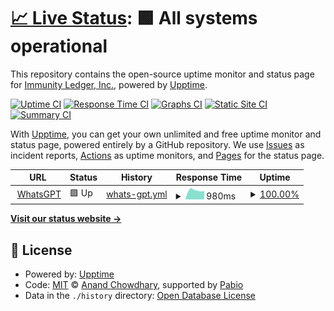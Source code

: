 # [📈 Live Status](https://status.whatsgpt.biz): <!--live status--> **🟩 All systems operational**

This repository contains the open-source uptime monitor and status page for [Immunity Ledger, Inc.](https://www.immunityledger.org), powered by [Upptime](https://github.com/upptime/upptime).

[![Uptime CI](https://github.com/immunityledger/whatsgpt-business-status/workflows/Uptime%20CI/badge.svg)](https://github.com/immunityledger/whatsgpt-business-status/actions?query=workflow%3A%22Uptime+CI%22)
[![Response Time CI](https://github.com/immunityledger/whatsgpt-business-status/workflows/Response%20Time%20CI/badge.svg)](https://github.com/immunityledger/whatsgpt-business-status/actions?query=workflow%3A%22Response+Time+CI%22)
[![Graphs CI](https://github.com/immunityledger/whatsgpt-business-status/workflows/Graphs%20CI/badge.svg)](https://github.com/immunityledger/whatsgpt-business-status/actions?query=workflow%3A%22Graphs+CI%22)
[![Static Site CI](https://github.com/immunityledger/whatsgpt-business-status/workflows/Static%20Site%20CI/badge.svg)](https://github.com/immunityledger/whatsgpt-business-status/actions?query=workflow%3A%22Static+Site+CI%22)
[![Summary CI](https://github.com/immunityledger/whatsgpt-business-status/workflows/Summary%20CI/badge.svg)](https://github.com/immunityledger/whatsgpt-business-status/actions?query=workflow%3A%22Summary+CI%22)

With [Upptime](https://upptime.js.org), you can get your own unlimited and free uptime monitor and status page, powered entirely by a GitHub repository. We use [Issues](https://github.com/immunityledger/whatsgpt-business-status/issues) as incident reports, [Actions](https://github.com/immunityledger/whatsgpt-business-status/actions) as uptime monitors, and [Pages](https://status.whatsgpt.biz) for the status page.

<!--start: status pages-->
<!-- This summary is generated by Upptime (https://github.com/upptime/upptime) -->
<!-- Do not edit this manually, your changes will be overwritten -->
<!-- prettier-ignore -->
| URL | Status | History | Response Time | Uptime |
| --- | ------ | ------- | ------------- | ------ |
| <img alt="" src="https://raw.githubusercontent.com/immunityledger/whatsgpt-business-status/master/assets/favicon.ico" height="13"> [WhatsGPT](https://platform.whatsgpt.biz/api) | 🟩 Up | [whats-gpt.yml](https://github.com/immunityledger/whatsgpt-business-status/commits/HEAD/history/whats-gpt.yml) | <details><summary><img alt="Response time graph" src="./graphs/whats-gpt/response-time-week.png" height="20"> 980ms</summary><br><a href="https://status.whatsgpt.biz/history/whats-gpt"><img alt="Response time 981" src="https://img.shields.io/endpoint?url=https%3A%2F%2Fraw.githubusercontent.com%2Fimmunityledger%2Fwhatsgpt-business-status%2FHEAD%2Fapi%2Fwhats-gpt%2Fresponse-time.json"></a><br><a href="https://status.whatsgpt.biz/history/whats-gpt"><img alt="24-hour response time 931" src="https://img.shields.io/endpoint?url=https%3A%2F%2Fraw.githubusercontent.com%2Fimmunityledger%2Fwhatsgpt-business-status%2FHEAD%2Fapi%2Fwhats-gpt%2Fresponse-time-day.json"></a><br><a href="https://status.whatsgpt.biz/history/whats-gpt"><img alt="7-day response time 980" src="https://img.shields.io/endpoint?url=https%3A%2F%2Fraw.githubusercontent.com%2Fimmunityledger%2Fwhatsgpt-business-status%2FHEAD%2Fapi%2Fwhats-gpt%2Fresponse-time-week.json"></a><br><a href="https://status.whatsgpt.biz/history/whats-gpt"><img alt="30-day response time 942" src="https://img.shields.io/endpoint?url=https%3A%2F%2Fraw.githubusercontent.com%2Fimmunityledger%2Fwhatsgpt-business-status%2FHEAD%2Fapi%2Fwhats-gpt%2Fresponse-time-month.json"></a><br><a href="https://status.whatsgpt.biz/history/whats-gpt"><img alt="1-year response time 981" src="https://img.shields.io/endpoint?url=https%3A%2F%2Fraw.githubusercontent.com%2Fimmunityledger%2Fwhatsgpt-business-status%2FHEAD%2Fapi%2Fwhats-gpt%2Fresponse-time-year.json"></a></details> | <details><summary><a href="https://status.whatsgpt.biz/history/whats-gpt">100.00%</a></summary><a href="https://status.whatsgpt.biz/history/whats-gpt"><img alt="All-time uptime 100.00%" src="https://img.shields.io/endpoint?url=https%3A%2F%2Fraw.githubusercontent.com%2Fimmunityledger%2Fwhatsgpt-business-status%2FHEAD%2Fapi%2Fwhats-gpt%2Fuptime.json"></a><br><a href="https://status.whatsgpt.biz/history/whats-gpt"><img alt="24-hour uptime 100.00%" src="https://img.shields.io/endpoint?url=https%3A%2F%2Fraw.githubusercontent.com%2Fimmunityledger%2Fwhatsgpt-business-status%2FHEAD%2Fapi%2Fwhats-gpt%2Fuptime-day.json"></a><br><a href="https://status.whatsgpt.biz/history/whats-gpt"><img alt="7-day uptime 100.00%" src="https://img.shields.io/endpoint?url=https%3A%2F%2Fraw.githubusercontent.com%2Fimmunityledger%2Fwhatsgpt-business-status%2FHEAD%2Fapi%2Fwhats-gpt%2Fuptime-week.json"></a><br><a href="https://status.whatsgpt.biz/history/whats-gpt"><img alt="30-day uptime 100.00%" src="https://img.shields.io/endpoint?url=https%3A%2F%2Fraw.githubusercontent.com%2Fimmunityledger%2Fwhatsgpt-business-status%2FHEAD%2Fapi%2Fwhats-gpt%2Fuptime-month.json"></a><br><a href="https://status.whatsgpt.biz/history/whats-gpt"><img alt="1-year uptime 100.00%" src="https://img.shields.io/endpoint?url=https%3A%2F%2Fraw.githubusercontent.com%2Fimmunityledger%2Fwhatsgpt-business-status%2FHEAD%2Fapi%2Fwhats-gpt%2Fuptime-year.json"></a></details>

<!--end: status pages-->

[**Visit our status website →**](https://status.whatsgpt.biz)

## 📄 License

- Powered by: [Upptime](https://github.com/upptime/upptime)
- Code: [MIT](./LICENSE) © [Anand Chowdhary](https://anandchowdhary.com), supported by [Pabio](https://pabio.com)
- Data in the `./history` directory: [Open Database License](https://opendatacommons.org/licenses/odbl/1-0/)
